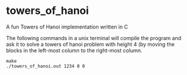 # towers_of_hanoi
A fun Towers of Hanoi implementation written in C

The following commands in a unix terminal will compile the program and
ask it to solve a towers of hanoi problem with height 4 (by moving the 
blocks in the left-most column to the right-most column.
```
make
./towers_of_hanoi.out 1234 0 0
```
